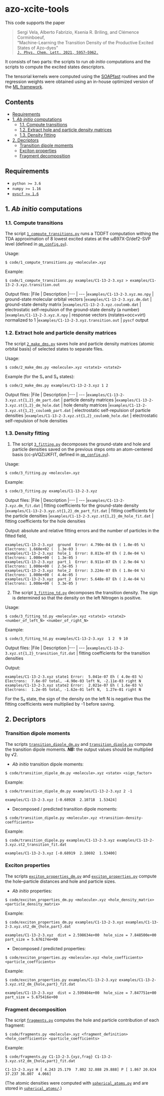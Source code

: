 # azo-xcite-tools

This code supports the paper
> Sergi Vela, Alberto Fabrizio, Ksenia R. Briling, and Clémence Corminboeuf,<br>
> “Machine-Learning the Transition Density of the Productive Excited States of Azo-dyes”<br>
> [`J. Phys. Chem. Lett. 2021, 5957–5962.`]( https://doi.org/10.1021/acs.jpclett.1c01425)<br>

It consists of two parts: the scripts to run *ab initio* computations
and the scripts to compute the excited states descriptors.

The tensorial kernels were computed using the [SOAPfast](https://github.com/dilkins/TENSOAP) routines
and the regression weights were obtained using an in-house optimized version of the [ML framework](https://github.com/andreagrisafi/SALTED).

## Contents

* [Requirements](#requirements)
* [1. *Ab initio* computations](#1-ab-initio-computations)
  * [1.1. Compute transitions](#11-compute-transitions)
  * [1.2. Extract hole and particle density matrices](#12-extract-hole-and-particle-density-matrices)
  * [1.3. Density fitting](#13-density-fitting)
* [2. Decriptors](#2-decriptors)
  * [Transition dipole moments](#transition-dipole-moments)
  * [Exciton properties](#exciton-properties)
  * [Fragment decomposition](#fragment-decomposition)

## Requirements

* `python >= 3.6`
* `numpy >= 1.16`
* [`pyscf >= 1.6`](https://github.com/pyscf/pyscf)

## 1. *Ab initio* computations

### 1.1. Compute transitions

The script [`1_compute_transitions.py`](code/1_compute_transitions.py)
runs a TDDFT computation withing the TDA approximation
of 8 lowest excited states at the ωB97X-D/def2-SVP level (defined in [`qm_config.py`](code/qm_config.py)).

Usage:
```
$ code/1_compute_transitions.py <molecule>.xyz
```
Example:
```
$ code/1_compute_transitions.py examples/C1-13-2-3.xyz > examples/C1-13-2-3.xyz.transition.out
```
Output files:
|File                                      | Description
|---                                       | ---
|`examples/C1-13-2-3.xyz.mo.npy`           | ground-state molecular orbital vectors
|`examples/C1-13-2-3.xyz.dm.dat`           | ground-state density matrix
|`examples/C1-13-2-3.xyz.coulomb.dat`      | electrostatic self-repulsion of the ground-state density (a number)
|`examples/C1-13-2-3.xyz.X.npy`            | response vectors (nstates×occ×virt) normalized to 1
|`examples/C1-13-2-3.xyz.transition.out`   | `pyscf` output

### 1.2. Extract hole and particle density matrices

The script [`2_make_dms.py`](code/2_make_dms.py)
saves hole and particle density matrices (atomic orbital basis) of selected states to separate files.

Usage:
```
$ code/2_make_dms.py <molecule>.xyz <state1> <state2>
```
Example (for the S₁ and S₂ states):
```
$ code/2_make_dms.py examples/C1-13-2-3.xyz 1 2
```
Output files:
|File                                                 | Description
|---                                                  | ---
|`examples/C1-13-2-3.xyz.st{1,2}_dm_part.dat`         | particle density matrices
|`examples/C1-13-2-3.xyz.st{1,2}_dm_hole.dat`         | hole density matrices
|`examples/C1-13-2-3.xyz.st{1,2}_coulomb_part.dat`    | electrostatic self-repulsion of particle densities
|`examples/C1-13-2-3.xyz.st{1,2}_coulomb_hole.dat`    | electrostatic self-repulsion of hole densities

### 1.3. Density fitting

1. The script [`3_fitting.py`](code/3_fitting.py)
decomposes the ground-state and hole and particle densities saved on the previous steps onto an atom-centered basis
(cc-pVQZ/JKFIT, defined in [`qm_config.py`](code/qm_config.py)).

Usage:
```
$ code/3_fitting.py <molecule>.xyz
```
Example:
```
$ code/3_fitting.py examples/C1-13-2-3.xyz
```
Output files:
|File                                                 | Description
|---                                                  | ---
|`examples/C1-13-2-3.xyz.dm_fit.dat`                  | fitting coefficients for the ground-state density
|`examples/C1-13-2-3.xyz.st{1,2}_dm_part_fit.dat`     | fitting coefficients for the particle densities
|`examples/C1-13-2-3.xyz.st{1,2}_dm_hole_fit.dat`     | fitting coefficients for the hole densities

Output: absolute and relative fitting errors and the number of particles in the fitted field,
```
examples/C1-13-2-3.xyz  ground  Error: 4.790e-04 Eh ( 1.0e-05 %)  Electrons: 1.660e+02 (  1.3e-03 )
examples/C1-13-2-3.xyz  hole_1  Error: 8.813e-07 Eh ( 2.0e-04 %)  Electrons: 1.000e+00 (  1.3e-05 )
examples/C1-13-2-3.xyz  part_1  Error: 8.911e-07 Eh ( 2.9e-04 %)  Electrons: 1.000e+00 (  2.5e-05 )
examples/C1-13-2-3.xyz  hole_2  Error: 3.224e-07 Eh ( 1.8e-04 %)  Electrons: 1.000e+00 (  4.4e-05 )
examples/C1-13-2-3.xyz  part_2  Error: 5.648e-07 Eh ( 2.4e-04 %)  Electrons: 1.000e+00 (  3.3e-05 )
```

2. The script [`3_fitting_td.py`](code/3_fitting_td.py)
decomposes the transition density. The sign is determined so that the density on the left Nitrogen is positive.

Usage:
```
$ code/3_fitting_td.py <molecule>.xyz <state1> <state2> <number_of_left_N> <number_of_right_N>
```
Example:
```
$ code/3_fitting_td.py examples/C1-13-2-3.xyz  1 2  9 10
```
Output files:
|File                                                 | Description
|---                                                  | ---
|`examples/C1-13-2-3.xyz.st{1,2}_transition_fit.dat`  | fitting coefficients for the transition densities

Output:
```
examples/C1-13-2-3.xyz state1 Error:  5.041e-07 Eh ( 4.0e-03 %)  Electrons:  7.6e-07 total, -4.90e-03 left N, -2.11e-03 right N
examples/C1-13-2-3.xyz state2 Error:  2.021e-07 Eh ( 1.6e-03 %)  Electrons:  1.2e-05 total, -1.62e-01 left N,  1.27e-01 right N
```
For the S₂ state, the sign of the density on the left N is negative thus the fitting coefficients were multiplied by -1 before saving.


## 2. Decriptors

### Transition dipole moments

The scripts [`transition_dipole_dm.py`](code/transition_dipole_dm.py) and [`transition_dipole.py`](code/transition_dipole.py)
compute the transition dipole moments. ***NB:*** the output values should be multiplied by √2.
* *Ab initio* transition dipole moments:
```
$ code/transition_dipole_dm.py <molecule>.xyz <state> <sign_factor>
```

Example:
```
$ code/transition_dipole_dm.py examples/C1-13-2-3.xyz 2 -1

examples/C1-13-2-3.xyz [-0.68928  2.10718  1.53424]
```

* Decomposed / predicted transition dipole moments:
```
$ code/transition_dipole.py <molecule>.xyz <transition-density-coefficients>
```
Example:
```
$ code/transition_dipole.py examples/C1-13-2-3.xyz examples/C1-13-2-3.xyz.st2_transition_fit.dat

examples/C1-13-2-3.xyz [-0.68919  2.10692  1.53400]
```

### Exciton properties

The scripts [`exciton_properties_dm.py`](code/exciton_properties_dm.py) and [`exciton_properties.py`](code/exciton_properties.py)
compute the hole–particle distances and hole and particle sizes.
* *Ab initio* properties:
```
$ code/exciton_properties_dm.py <molecule>.xyz <hole_density_matrix> <particle_density_matrix>
```
Example:
```
$ code/exciton_properties_dm.py examples/C1-13-2-3.xyz examples/C1-13-2-3.xyz.st2_dm_{hole,part}.dat

examples/C1-13-2-3.xyz  dist = 2.598634e+00  hole_size = 7.848500e+00  part_size = 5.676174e+00
```
* Decomposed / predicted properties:
```
$ code/exciton_properties.py <molecule>.xyz <hole_coefficients> <particle_coefficients>
```
Example:
```
$ code/exciton_properties.py examples/C1-13-2-3.xyz examples/C1-13-2-3.xyz.st2_dm_{hole,part}_fit.dat

examples/C1-13-2-3.xyz  dist = 2.599404e+00  hole_size = 7.847751e+00  part_size = 5.675416e+00
```

### Fragment decomposition

The script [`fragments.py`](code/fragments.py) computes the hole and particle contribution of each fragment:
```
$ code/fragments.py <molecule>.xyz <fragment_definition> <hole_coefficients> <particle_coefficients>
```

Example:
```
$ code/fragments.py C1-13-2-3.{xyz,frag} C1-13-2-3.xyz.st2_dm_{hole,part}_fit.dat

C1-13-2-3.xyz H [ 4.243 25.179  7.802 32.888 29.888] P [ 1.867 20.024 37.237 36.807  4.066]
```

(The atomic densities were computed with [`spherical_atoms.py`](code/spherical_atoms.py) and are stored in [`spherical_atoms/`](spherical_atoms/).)

